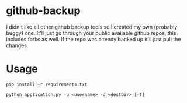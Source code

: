 # github-backup

I didn't like all other github backup tools so I created my own (probably buggy) one. It'll just go through your public available github repos, this includes forks as well. If the repo was already backed up it'll just pull the changes.

# Usage

```
pip install -r requirements.txt
```

```
python application.py -u <username> -d <destDir> [-f]
```
